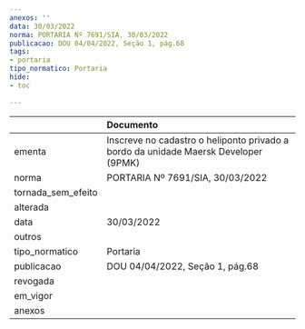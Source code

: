 ```yaml
---
anexos: ''
data: 30/03/2022
norma: PORTARIA Nº 7691/SIA, 30/03/2022
publicacao: DOU 04/04/2022, Seção 1, pág.68
tags:
- portaria
tipo_normatico: Portaria
hide: 
- toc 
 
---
```


|                    | Documento                                                                           |
|:-------------------|:------------------------------------------------------------------------------------|
| ementa             | Inscreve no cadastro o heliponto privado a bordo da unidade Maersk Developer (9PMK) |
| norma              | PORTARIA Nº 7691/SIA, 30/03/2022                                                    |
| tornada_sem_efeito |                                                                                     |
| alterada           |                                                                                     |
| data               | 30/03/2022                                                                          |
| outros             |                                                                                     |
| tipo_normatico     | Portaria                                                                            |
| publicacao         | DOU 04/04/2022, Seção 1, pág.68                                                     |
| revogada           |                                                                                     |
| em_vigor           |                                                                                     |
| anexos             |                                                                                     |